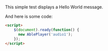 This simple test displays a Hello World message.

And here is some code: 

```HTML
<script>
    $(document).ready(function() { 
      new AblePlayer('audio1');   
    });
</script>
```

